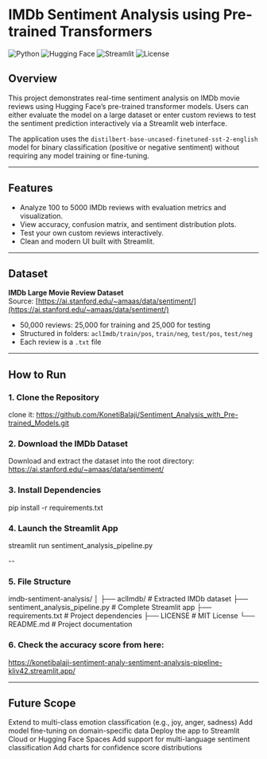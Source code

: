 # IMDb Sentiment Analysis using Pre-trained Transformers

![Python](https://img.shields.io/badge/Python-3.8%2B-blue.svg)
![Hugging Face](https://img.shields.io/badge/HuggingFace-Transformers-yellow)
![Streamlit](https://img.shields.io/badge/Built%20with-Streamlit-red)
![License](https://img.shields.io/badge/License-MIT-green)

## Overview

This project demonstrates real-time sentiment analysis on IMDb movie reviews using Hugging Face’s pre-trained transformer models. Users can either evaluate the model on a large dataset or enter custom reviews to test the sentiment prediction interactively via a Streamlit web interface.

The application uses the `distilbert-base-uncased-finetuned-sst-2-english` model for binary classification (positive or negative sentiment) without requiring any model training or fine-tuning.

---

## Features

- Analyze 100 to 5000 IMDb reviews with evaluation metrics and visualization.
- View accuracy, confusion matrix, and sentiment distribution plots.
- Test your own custom reviews interactively.
- Clean and modern UI built with Streamlit.

---

## Dataset

**IMDb Large Movie Review Dataset**  
Source: [https://ai.stanford.edu/~amaas/data/sentiment/](https://ai.stanford.edu/~amaas/data/sentiment/)  
- 50,000 reviews: 25,000 for training and 25,000 for testing
- Structured in folders: `aclImdb/train/pos`, `train/neg`, `test/pos`, `test/neg`
- Each review is a `.txt` file

---

## How to Run

### 1. Clone the Repository
clone it: https://github.com/KonetiBalaji/Sentiment_Analysis_with_Pre-trained_Models.git

### 2. Download the IMDb Dataset
Download and extract the dataset into the root directory: https://ai.stanford.edu/~amaas/data/sentiment/

### 3. Install Dependencies
pip install -r requirements.txt

### 4. Launch the Streamlit App
streamlit run sentiment_analysis_pipeline.py

--

### 5. File Structure
imdb-sentiment-analysis/
│
├── aclImdb/                        # Extracted IMDb dataset
├── sentiment_analysis_pipeline.py # Complete Streamlit app
├── requirements.txt               # Project dependencies
├── LICENSE                        # MIT License
└── README.md                      # Project documentation

### 6. Check the accuracy score from here:
https://konetibalaji-sentiment-analy-sentiment-analysis-pipeline-kliv42.streamlit.app/

---

## Future Scope
Extend to multi-class emotion classification (e.g., joy, anger, sadness)
Add model fine-tuning on domain-specific data
Deploy the app to Streamlit Cloud or Hugging Face Spaces
Add support for multi-language sentiment classification
Add charts for confidence score distributions